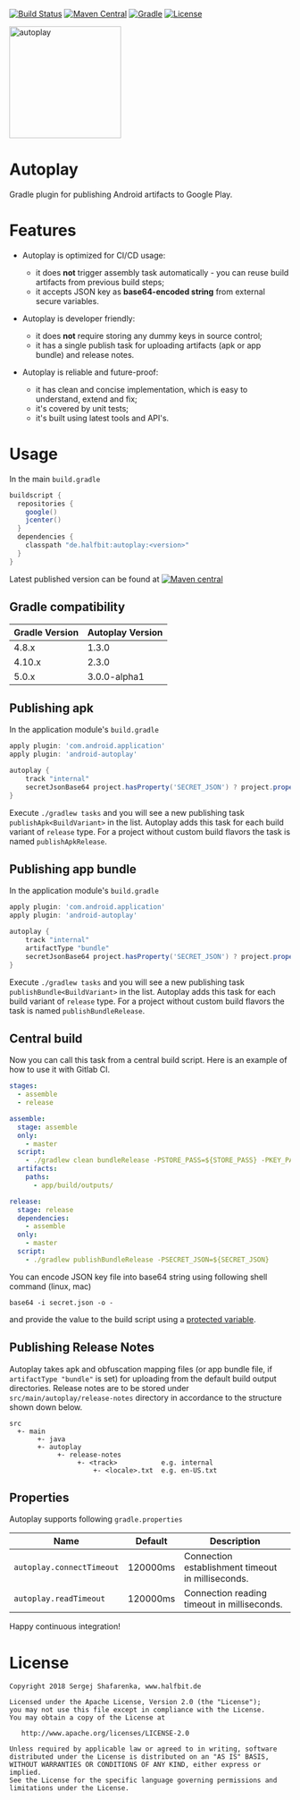 [![Build Status](https://travis-ci.org/beworker/autoplay.svg?branch=master)](https://travis-ci.org/beworker/autoplay)
[![Maven Central](http://img.shields.io/maven-central/v/de.halfbit/autoplay.svg)](http://search.maven.org/#search%7Cga%7C1%7Cg%3A%22de.halfbit%22%20a%3A%22autoplay%22)
[![Gradle](https://img.shields.io/badge/gradle-5.0-blue.svg)](https://gradle.org/)
[![License](https://img.shields.io/badge/License-Apache%202.0-blue.svg)](http://www.apache.org/licenses/LICENSE-2.0)

<img src="https://github.com/beworker/autoplay/blob/master/publishing/autoplay-logo.png" alt="autoplay" width=200 />

# Autoplay
Gradle plugin for publishing Android artifacts to Google Play.

# Features

- Autoplay is optimized for CI/CD usage:
  - it does **not** trigger assembly task automatically - you can reuse build artifacts from previous build steps;
  - it accepts JSON key as **base64-encoded string** from external secure variables.
  
- Autoplay is developer friendly:
  - it does **not** require storing any dummy keys in source control;
  - it has a single publish task for uploading artifacts (apk or app bundle) and release notes.
  
- Autoplay is reliable and future-proof:
  - it has clean and concise implementation, which is easy to understand, extend and fix;
  - it's covered by unit tests;
  - it's built using latest tools and API's.
 
# Usage

In the main `build.gradle`

```gradle
buildscript {
  repositories {
    google()
    jcenter()  
  }
  dependencies {
    classpath "de.halfbit:autoplay:<version>"
  }
}
```

Latest published version can be found at [![Maven central](http://img.shields.io/maven-central/v/de.halfbit/autoplay.svg)](http://search.maven.org/#search%7Cga%7C1%7Cg%3A%22de.halfbit%22%20a%3A%22autoplay%22)

## Gradle compatibility

Gradle Version | Autoplay Version
-----------|---------------
|4.8.x | 1.3.0|
|4.10.x | 2.3.0|
|5.0.x | 3.0.0-alpha1|

## Publishing apk

In the application module's `build.gradle`

```gradle
apply plugin: 'com.android.application'
apply plugin: 'android-autoplay'

autoplay {
    track "internal"
    secretJsonBase64 project.hasProperty('SECRET_JSON') ? project.property('SECRET_JSON') : ''
}
```

Execute `./gradlew tasks` and you will see a new publishing task `publishApk<BuildVariant>` in the list. Autoplay adds this task for each build variant of `release` type. For a project without custom build flavors the task is named `publishApkRelease`.

## Publishing app bundle

In the application module's `build.gradle`

```gradle
apply plugin: 'com.android.application'
apply plugin: 'android-autoplay'

autoplay {
    track "internal"
    artifactType "bundle"
    secretJsonBase64 project.hasProperty('SECRET_JSON') ? project.property('SECRET_JSON') : ''
}
```

Execute `./gradlew tasks` and you will see a new publishing task `publishBundle<BuildVariant>` in the list. Autoplay adds this task for each build variant of `release` type. For a project without custom build flavors the task is named `publishBundleRelease`.

## Central build

Now you can call this task from a central build script. Here is an example of how to use it with Gitlab CI.

```yml
stages:
  - assemble
  - release

assemble:
  stage: assemble
  only:
    - master
  script:
    - ./gradlew clean bundleRelease -PSTORE_PASS=${STORE_PASS} -PKEY_PASS=${KEY_PASS}
  artifacts:
    paths:
      - app/build/outputs/

release:
  stage: release
  dependencies:
    - assemble
  only:
    - master
  script:
    - ./gradlew publishBundleRelease -PSECRET_JSON=${SECRET_JSON}
```

You can encode JSON key file into base64 string using following shell command (linux, mac)

```shell
base64 -i secret.json -o -
```

and provide the value to the build script using a [protected variable](https://docs.gitlab.com/ee/ci/variables/#variables).

## Publishing Release Notes

Autoplay takes apk and obfuscation mapping files (or app bundle file, if `artifactType "bundle"` is set) for uploading from the default build output directories. Release notes are to be stored under `src/main/autoplay/release-notes` directory in accordance to the structure shown down below.

```
src
  +- main
       +- java
       +- autoplay
            +- release-notes
                 +- <track>           e.g. internal
                     +- <locale>.txt  e.g. en-US.txt
```

## Properties
Autoplay supports following `gradle.properties`

Name | Default | Description
-----|---------|-----
| `autoplay.connectTimeout` | 120000ms | Connection establishment timeout in milliseconds. |
| `autoplay.readTimeout` | 120000ms | Connection reading timeout in milliseconds. |

Happy continuous integration!

# License
```
Copyright 2018 Sergej Shafarenka, www.halfbit.de

Licensed under the Apache License, Version 2.0 (the "License");
you may not use this file except in compliance with the License.
You may obtain a copy of the License at

   http://www.apache.org/licenses/LICENSE-2.0

Unless required by applicable law or agreed to in writing, software
distributed under the License is distributed on an "AS IS" BASIS,
WITHOUT WARRANTIES OR CONDITIONS OF ANY KIND, either express or implied.
See the License for the specific language governing permissions and
limitations under the License.
```

